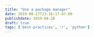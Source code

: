 ```yaml
---
title: "Use a package manager"
date: 2019-08-27T23:16:17-07:00
publishdate: 2019-08-28
draft: true
tags: ['best-practices', 'r', 'python']
---
```



